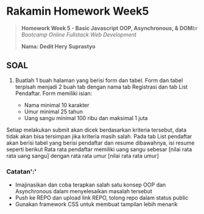 # Rakamin Homework Week5

> **Homework Week 5 - Basic Javascript OOP, Asynchronous, & DOM**br
> *Bootcamp Online Fullstack Web Development*
>
> **Nama: Dedit Hery Suprastyo**

## SOAL

1. Buatlah 1 buah halaman yang berisi form dan tabel. Form dan tabel terpisah menjadi 2 buah tab dengan nama tab Registrasi dan
tab List Pendaftar. Form memiliki isian:

    - Nama minimal 10 karakter
    - Umur minimal 25 tahun
    - Uang sangu minimal 100 ribu dan maksimal 1 juta

  Setiap melakukan submit akan dicek berdasarkan kriteria tersebut, data tidak akan bisa tersimpan jika kriteria masih salah.
  Pada tab List pendaftar akan berisi tabel yang berisi pendaftar dan resume dibawahnya, isi resume seperti berikut
  Rata rata pendaftar memiliki uang sangu sebesar [nilai rata rata uang sangu] dengan rata rata umur [nilai rata rata umur]

### Catatan':'

- Imajinasikan dan coba terapkan salah satu konsep OOP dan Asynchronous dalam menyelesaikan masalah tersebut
- Push ke REPO dan upload link REPO, tolong repo dalam status public
- Gunakan framework CSS untuk membuat tampilan lebih menarik

